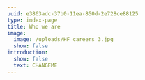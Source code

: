 ```yaml
---
uuid: e3863adc-37b0-11ea-850d-2e728ce88125
type: index-page
title: Who we are
image:
  image: /uploads/HF careers 3.jpg
  show: false
introduction:
  show: false
  text: CHANGEME
---
```


